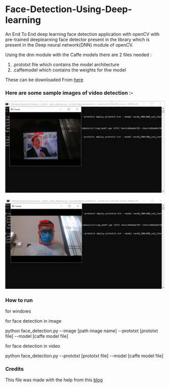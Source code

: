 # Face-Detection-Using-Deep-learning

An End To End deep learning face detection  application with openCV with pre-trained deeplearning face detector present in the library which is present in the Deep neural network(DNN) module of openCV.

Using the  dnn module with the Caffe models there are 2 files needed :
1. .prototxt file which contains the model architecture
2. .caffemodel which contains the weights for thw model 

These can be downloaded From [here](https://github.com/opencv/opencv/tree/master/samples/dnn/face_detector)

### Here are some sample images of video detection :-

![elon musk](/image/elonmusk.jpg)

![face masl](/image/mask.jpg)

### How to run

for windows

for face detection in image

python face_detection.py --image [path image name] --prototxt [prototxt file] --model [caffe model file]

for face detection in video

python face_detection.py --prototxt [prototxt file] --model [caffe model file]

### Credits

This file was made with the help from this [blog](https://www.pyimagesearch.com/2018/02/26/face-detection-with-opencv-and-deep-learning/)
